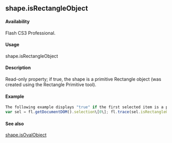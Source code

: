 ## shape.isRectangleObject

#### Availability

Flash CS3 Professional.

#### Usage

shape.isRectangleObject

#### Description

Read-only property; if true, the shape is a primitive Rectangle object (was created using the Rectangle Primitive tool).

#### Example

```javascript
The following example displays "true" if the first selected item is a primitive Rectangle object, "false" if it is not:
var sel = fl.getDocumentDOM().selection\[0\]; fl.trace(sel.isRectangleObject);

```
#### See also

[shape.isOvalObject](#_bookmark819)
